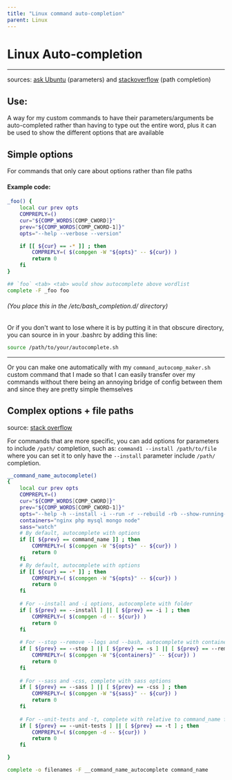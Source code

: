 ```yaml
---
title: "Linux command auto-completion"
parent: Linux
---
```

# Linux Auto-completion
___
sources: [ask Ubuntu](<https://askubuntu.com/questions/68175/how-to-create-script-with-auto-complete>) (parameters) and [stackoverflow](<https://stackoverflow.com/questions/44441249/how-to-autocomplete-a-bash-commandline-with-file-paths>) (path completion)
## Use:
A way for my custom commands to have their parameters/arguments be auto-completed rather than having to type out the entire word, plus it can be used to show the different options that are available
## Simple options
For commands that only care about options rather than file paths
#### Example code:
```bash
_foo() {
	local cur prev opts
	COMPREPLY=()
	cur="${COMP_WORDS[COMP_CWORD]}"
	prev="${COMP_WORDS[COMP_CWORD-1]}"
	opts="--help --verbose --version"

	if [[ ${cur} == -* ]] ; then
		COMPREPLY=( $(compgen -W "${opts}" -- ${cur}) )
		return 0
	fi
}

## `foo` <tab> <tab> would show autocomplete above wordlist
complete -F _foo foo
```
###### (You place this in the /etc/bash_completion.d/ directory)
Or if you don't want to lose where it is by putting it in that obscure directory, you can source in in your .bashrc by adding this line:
```bash
source /path/to/your/autocomplete.sh
```
___
Or you can make one automatically with my `command_autocomp_maker.sh` custom command that I made so that I can easily transfer over my commands without there being an annoying bridge of config between them and since they are pretty simple themselves
## Complex options + file paths
source: [stack overflow](<https://stackoverflow.com/questions/44441249/how-to-autocomplete-a-bash-commandline-with-file-paths>)

For commands that are more specific, you can add options for parameters to include `/path/` completion, such as: `command1 --install /path/to/file` where you can set it to only have the `--install` parameter include `/path/` completion.
```bash
__command_name_autocomplete()
{
	local cur prev opts
	COMPREPLY=()
	cur="${COMP_WORDS[COMP_CWORD]}"
	prev="${COMP_WORDS[COMP_CWORD-1]}"
	opts="--help -h --install -i --run -r --rebuild -rb --show-running-containers -ps --stop -s --remove -rm --logs -l --bash -b --sass -css --unit-tests -t"
	containers="nginx php mysql mongo node"
	sass="watch"
	# By default, autocomplete with options
	if [[ ${prev} == command_name ]] ; then
		COMPREPLY=( $(compgen -W "${opts}" -- ${cur}) )	
		return 0
	fi
	# By default, autocomplete with options
	if [[ ${cur} == -* ]] ; then
		COMPREPLY=( $(compgen -W "${opts}" -- ${cur}) )
		return 0	
	fi
	
	# For --install and -i options, autocomplete with folder
	if [ ${prev} == --install ] || [ ${prev} == -i ] ; then
		COMPREPLY=( $(compgen -d -- ${cur}) )
		return 0	
	fi
	
	# For --stop --remove --logs and --bash, autocomplete with containers
	if [ ${prev} == --stop ] || [ ${prev} == -s ] || [ ${prev} == --remove ] || [ ${prev} == -rm ] || [ ${prev} == --logs ] || [ ${prev} == -l ] || [ ${prev} == --bash ] || [ ${prev} == -b ] ; then
		COMPREPLY=( $(compgen -W "${containers}" -- ${cur}) )
		return 0
	fi
	
	# For --sass and -css, complete with sass options
	if [ ${prev} == --sass ] || [ ${prev} == -css ] ; then
		COMPREPLY=( $(compgen -W "${sass}" -- ${cur}) )
		return 0
	fi
	
	# For --unit-tests and -t, complete with relative to command_name folder paths
	if [ ${prev} == --unit-tests ] || [ ${prev} == -t ] ; then
		COMPREPLY=( $(compgen -d -- ${cur}) )
		return 0
	fi

}

complete -o filenames -F __command_name_autocomplete command_name
```
